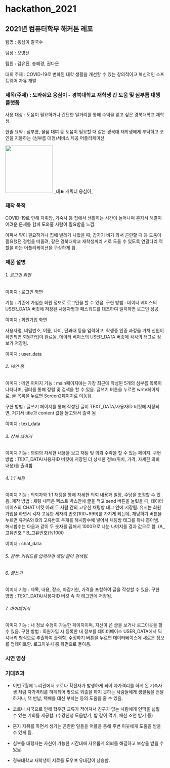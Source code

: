 # hackathon_2021

## 2021년 컴퓨터학부 해커톤 레포

팀명 : 옹심이 칼국수

팀장 : 오영선

팀원 : 김유진, 송혜경, 권다운

대회 주제 : COVID-19로 변화된 대학 생활을 개선할 수 있는 창의적이고 혁신적인 소프트웨어 자유 개발

### 제목(주제) : 도와줘요 옹심이 - 경북대학교 재학생 간 도움 및 심부름 대행 플랫폼

 사용 대상 : 도움이 필요하거나 간단한 일거리를 통해 수익을 얻고 싶은 경북대학교 재학생

 한줄 요약 : 심부름, 물품 대여 등 도움이 필요할 때 같은 경북대 재학생에게 부탁하고 코인을 지불하는 (심부름 대행)서비스 제공 어플리케이션.

 <img src="https://github.com/zladb/hackathon_2021/blob/main/%EA%B7%B8%EB%A6%BC1.png?raw=true" width="150" height="150"/>
 _대표 캐릭터 옹심이_

### 제작 목적

 COVID-19로 인해 자취방, 기숙사 등 집에서 생활하는 시간이 늘어나며 혼자서 해결이 어려운 문제를 함께 도와줄 사람이 필요함을 느낌.

 아파서 약이 필요하거나 집에 벌레가 나왔을 때, 갑자기 비가 와서 곤란할 때 등 도움이 필요했던 경험을 떠올려, 같은 경북대학교 재학생끼리 서로 도울 수 있도록 연결다리 역할을 하는 어플리케이션을 구상하게 됨.

### 제품 설명

 ###### 1. 로그인 화면
 
 이미지 : 로그인 화면

 기능 : 기존에 가입한 회원 정보로 로그인을 할 수 있음. 
 구현 방법 : 데이터 베이스의 USER_DATA 버킷에 저장된 사용자명과 패스워드를 대조하여 일치하면 로그인 성공.
 
 이미지 : 회원가입 화면

 사용자명, 비밀번호, 이름, 나이, 단과대 등을 입력하고, 학생증 인증 과정을 거쳐 신원이 확인되면 회원가입이 완료됨. 데이터 베이스의 USER_DATA 버킷에 각각의 태그로 정보가 저장됨.
 
 이미지 : user_data

 ###### 2. 메인 홈
 
 이미지 : 메인 이미지
 기능 : main페이지에는 가장 최근에 작성된 5개의 심부름 목록이 나타나며, 필터를 통해 정렬 및 검색을 할 수 있음. 글쓰기 버튼을 누르면 write페이지로, 글 목록을 누르면 Screen2페이지로 이동됨.
 
 구현 방법 : 글쓰기 페이지를 통해 작성된 글이 TEXT_DATA/사용자ID 버킷에 저장되면, 거기서 title과 content 값을 들고와서 출력 됨

이미지 : text_data

 ###### 3. 상세 페이지
이미지
 기능 : 의뢰의 자세한 내용을 보고 채팅 및 의뢰 수락을 할 수 있는 페이지. 
 구현 방법 : TEXT_DATA/사용자ID 버킷에 저장된 더 상세한 정보(위치, 가격, 자세한 의뢰 내용)를 출력함.

 ###### 4. 1:1 채팅
이미지
 기능 : 의뢰자와 1:1 채팅을 통해 자세한 의뢰 내용과 일정, 수당을 조정할 수 있음. 
 제작 방법 : 채팅 내역은 텍스트 박스안에 글을 적고 send 버튼을 눌렀을 때, 데이터베이스의 CHAT 버킷 아래 두 사람 간의 고유한 채팅방 태그 안에 저장됨.
 유저는 회원가입을 하면서 각자 고유한 세자리 번호(100~999)를 가지게 되는데, 채팅하기 버튼을 누르면 유저A와 B의 고유번호 두개를 해시함수에 넣어서 채팅방 태그를 하나 뽑아냄.
 해시함수는 다음과 같이 두 숫자를 곱해서 1000으로 나눈 나머지를 결과 값으로 함. (A_고유번호 * B_고유번호)%1000
 
 이미지 : chat_data
 
 ###### 5. 검색: 키워드를 입력하면 해당 글이 검색됨.

 ###### 6. 글쓰기
이미지
기능 :  제목, 내용, 장소, 마감기한, 가격을 포함하여 글을 작성할 수 있음. 
구현 방법 : TEXT_DATA/사용자ID 버킷 속 각 태그안에 저장됨.

 ###### 7. 마이페이지
이미지
기능 : 내 정보 수정이 가능한 페이지이며, 자신이 쓴 글을 보거나 로그아웃을 할 수 있음. 
구현 방법 : 회원가입 시 등록한 내 정보를 데이터베이스 USER_DATA에서 딕셔너리 형식으로 추출하여 출력함. 수정하기 버튼을 누르면 데이터베이스에 새로운 정보를 업데이트함. 로그아웃시 홈 화면으로 돌아옴.

### 시연 영상

### 기대효과


- 이번 7월에 누리관에서 코로나 확진자가 발생하게 되어 자가격리를 하게 된 기숙사생 처럼 자가격리를 하게되어 밖으로 외출을 하지 못하는 사람들에게 생필품을 전달하거나, 책 반납, 택배를 대신 부치는 등의 도움을 줄 수 있음.
 
- 코로나 시국으로 인해 학우간 교류가 적어져서 친구가 없는 사람에게 인맥을 넓힐 수 있는 기회를 제공함. (수강신청 도움받기, 밥 같이 먹기, 패션 조언 받기 등)
 
- 혼자 자취를 하면서 생기는 곤란한 일들을 어플을 통해 주변 이웃에게 도움을 받을 수 있게 됨.
 
- 심부름 대행자는 자신이 가능한 시간대에 자유롭게 의뢰를 해결하고 보상을 받을 수 있음.
 
- 경북대학교 재학생이 서로를 도우며 유대감이 상승함.
 
